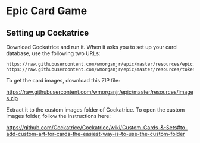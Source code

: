 # Epic Card Game

## Setting up Cockatrice

Download Cockatrice and run it. When it asks you to set up your card database,
use the following two URLs:

```
https://raw.githubusercontent.com/wmorganjr/epic/master/resources/epic.json
https://raw.githubusercontent.com/wmorganjr/epic/master/resources/tokens.xml
```

To get the card images, download this ZIP file:

https://raw.githubusercontent.com/wmorganjr/epic/master/resources/images.zip

Extract it to the custom images folder of Cockatrice. To open the custom images
folder, follow the instructions here:

https://github.com/Cockatrice/Cockatrice/wiki/Custom-Cards-&-Sets#to-add-custom-art-for-cards-the-easiest-way-is-to-use-the-custom-folder
